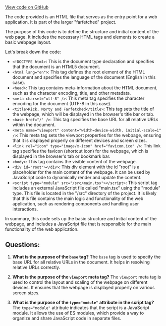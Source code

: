 [View code on GitHub](https://github.com/igorkamyshev/farfetched/apps/showcase/solid-real-world-rick-morty/index.html)

The code provided is an HTML file that serves as the entry point for a web application. It is part of the larger "farfetched" project. 

The purpose of this code is to define the structure and initial content of the web page. It includes the necessary HTML tags and elements to create a basic webpage layout. 

Let's break down the code:

- `<!DOCTYPE html>`: This is the document type declaration and specifies that the document is an HTML5 document.
- `<html lang="en">`: This tag defines the root element of the HTML document and specifies the language of the document (English in this case).
- `<head>`: This tag contains meta-information about the HTML document, such as the character encoding, title, and other metadata.
- `<meta charset="utf-8" />`: This meta tag specifies the character encoding for the document (UTF-8 in this case).
- `<title>Rick, Morty and Farfetched</title>`: This tag sets the title of the webpage, which will be displayed in the browser's title bar or tab.
- `<base href="/" />`: This tag specifies the base URL for all relative URLs within the document.
- `<meta name="viewport" content="width=device-width, initial-scale=1" />`: This meta tag sets the viewport properties for the webpage, ensuring that it is displayed properly on different devices and screen sizes.
- `<link rel="icon" type="image/x-icon" href="favicon.ico" />`: This link tag specifies the favicon (shortcut icon) for the webpage, which is displayed in the browser's tab or bookmark bar.
- `<body>`: This tag contains the visible content of the webpage.
- `<div id="root"></div>`: This div element with the id "root" is a placeholder for the main content of the webpage. It can be used by JavaScript code to dynamically render and update the content.
- `<script type="module" src="/src/main.tsx"></script>`: This script tag includes an external JavaScript file called "main.tsx" using the "module" type. This file is located in the "/src" directory of the project. It is likely that this file contains the main logic and functionality of the web application, such as rendering components and handling user interactions.

In summary, this code sets up the basic structure and initial content of the webpage, and includes a JavaScript file that is responsible for the main functionality of the web application.
## Questions: 
 1. **What is the purpose of the `base` tag?**
The `base` tag is used to specify the base URL for all relative URLs in the document. It helps in resolving relative URLs correctly.

2. **What is the purpose of the `viewport` meta tag?**
The `viewport` meta tag is used to control the layout and scaling of the webpage on different devices. It ensures that the webpage is displayed properly on various screen sizes.

3. **What is the purpose of the `type="module"` attribute in the script tag?**
The `type="module"` attribute indicates that the script is a JavaScript module. It allows the use of ES modules, which provide a way to organize and share JavaScript code in separate files.